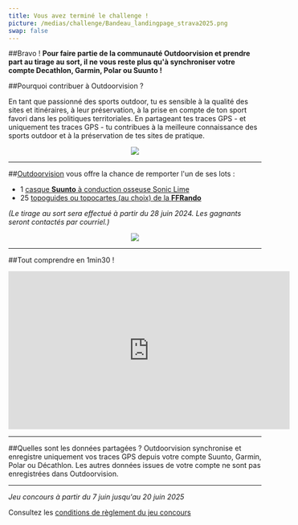```yaml
---
title: Vous avez terminé le challenge !
picture: /medias/challenge/Bandeau_landingpage_strava2025.png
swap: false
---
```




##Bravo !
**Pour faire partie de la communauté Outdoorvision et prendre part au tirage au sort, il ne vous reste plus qu'à synchroniser votre compte Decathlon, Garmin, Polar ou Suunto !**
<participate></participate>

##Pourquoi contribuer à Outdoorvision ?

En tant que passionné des sports outdoor, tu es sensible à la qualité des sites et itinéraires, à leur préservation, à la prise en compte de ton sport favori dans les politiques territoriales. 
En partageant tes traces GPS - et uniquement tes traces GPS - tu contribues à la meilleure connaissance des sports outdoor et à la préservation de tes sites de pratique.

<p align="center">
  <img src="/medias/challenge/Contribue_strava2025.png">
</p>

---


##[Outdoorvision](https://www.outdoorvision.fr) vous offre la chance de remporter l'un de ses lots : 


- 1 [casque **Suunto** à conduction osseuse Sonic Lime](https://www.suunto.com/fr-fr/Produits/casque-audio/suunto-sonic/suunto-sonic-lime/)
- 25 [topoguides ou topocartes (au choix) de la **FFRando**](https://boutique.ffrandonnee.fr/topoguides) 
 

*(Le tirage au sort sera effectué à partir du 28 juin 2024. Les gagnants seront contactés par courriel.)*

<p align="center">
  <img src="/medias/challenge/banniere_lots_strava2025.png">
</p>


---



##Tout comprendre en 1min30 !
<p align="center">
<iframe width="560" height="315" src="https://www.youtube.com/embed/Sua7VDlhBs4" title="YouTube video player" frameborder="0" allow="accelerometer; autoplay; clipboard-write; encrypted-media; gyroscope; picture-in-picture" allowfullscreen></iframe>
</p>


---

##Quelles sont les données partagées ?
Outdoorvision synchronise et enregistre uniquement vos traces GPS depuis votre compte Suunto, Garmin, Polar ou Décathlon. Les autres données issues de votre compte ne sont pas enregistrées dans Outdoorvision.

---

*Jeu concours à partir du 7 juin jusqu'au 20 juin 2025* 

Consultez les [conditions de règlement du jeu concours](/medias/challenge/Reglement_challenge_Strava2025.pdf)
<p></p>
